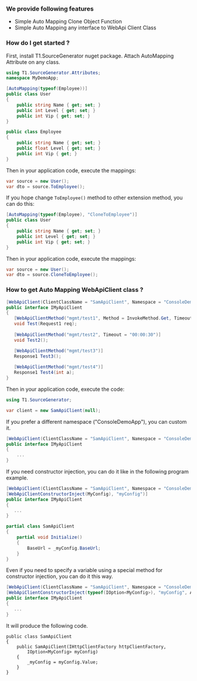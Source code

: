### We provide following features

* Simple Auto Mapping Clone Object Function
* Simple Auto Mapping any interface to WebApi Client Class


### How do I get started ?

First, install T1.SourceGenerator nuget package.
Attach AutoMapping Attribute on any class.

```csharp
using T1.SourceGenerator.Attributes;
namespace MyDemoApp;

[AutoMapping(typeof(Employee))]
public class User
{
    public string Name { get; set; }
    public int Level { get; set; }
    public int Vip { get; set; }
}

public class Employee 
{
    public string Name { get; set; }
    public float Level { get; set; }
    public int Vip { get; }
}
```

Then in your application code, execute the mappings:
```csharp
var source = new User();
var dto = source.ToEmployee(); 
```

If you hope change `ToEmployee()` method to other extension method, you can do this:
```csharp
[AutoMapping(typeof(Employee), "CloneToEmployee")]
public class User
{
    public string Name { get; set; }
    public int Level { get; set; }
    public int Vip { get; set; }
}
```

Then in your application code, execute the mappings:
```csharp
var source = new User();
var dto = source.CloneToEmployee(); 
```

###  How to get Auto Mapping WebApiClient class ?
```csharp
[WebApiClient(ClientClassName = "SamApiClient", Namespace = "ConsoleDemoApp")]
public interface IMyApiClient
{
   [WebApiClientMethod("mgmt/test1", Method = InvokeMethod.Get, Timeout = "00:00:10")]
   void Test(Request1 req);
    
   [WebApiClientMethod("mgmt/test2", Timeout = "00:00:30")]
   void Test2();

   [WebApiClientMethod("mgmt/test3")]
   Response1 Test3();
   
   [WebApiClientMethod("mgmt/test4")]
   Response1 Test4(int a);
}
```

Then in your application code, execute the code:
```csharp
using T1.SourceGenerator;

var client = new SamApiClient(null);
```

If you prefer a different namespace ("ConsoleDemoApp"), you can custom it.
```csharp
[WebApiClient(ClientClassName = "SamApiClient", Namespace = "ConsoleDemoApp")]
public interface IMyApiClient
{
    ...
}
```

If you need constructor injection, you can do it like in the following program example.
```csharp
[WebApiClient(ClientClassName = "SamApiClient", Namespace = "ConsoleDemoApp")]
[WebApiClientConstructorInject(MyConfig), "myConfig")]
public interface IMyApiClient
{
   ...
}

partial class SamApiClient
{
    partial void Initialize()
    {
        BaseUrl = _myConfig.BaseUrl;
    }
}
```

Even if you need to specify a variable using a special method for constructor injection, you can do it this way.
```csharp
[WebApiClient(ClientClassName = "SamApiClient", Namespace = "ConsoleDemoApp")]
[WebApiClientConstructorInject(typeof(IOption<MyConfig>), "myConfig", AssignCode="myConfig.Value")]
public interface IMyApiClient
{
   ...
}
```

It will produce the following code.
```
public class SamApiClient
{
    public SamApiClient(IHttpClientFactory httpClientFactory,
        IOption<MyConfig> myConfig)   
    {
        _myConfig = myConfig.Value;
    }
}
```


